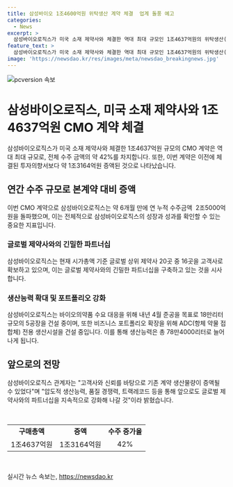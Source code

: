 ```yaml
---
title: 삼성바이오 1조4600억원 위탁생산 계약 체결  업계 돌풍 예고
categories:
  - News
excerpt: >
  삼성바이오로직스가 미국 소재 제약사와 체결한 역대 최대 규모인 1조4637억원의 위탁생산(CMO) 계약으로, 작년 수주 금액의 42%를 차지함. 계약 기간은 2030년 12월31일까지이며, 총 7건의 계약 중 6건은 생산 물량 증액 계약. 이를 통해 삼성바이오로직스는 글로벌 상위 제약사 20곳 중 16곳을 고객사로 확보하고, 생산능력을 늘려갈 계획. 또한, ADC 전용 생산시설 건설과 파트너십 강화 계획.
feature_text: >
  삼성바이오로직스가 미국 소재 제약사와 체결한 역대 최대 규모인 1조4637억원의 위탁생산(CMO) 계약으로, 작년 수주 금액의 42%를 차지함. 계약 기간은 2030년 12월31일까지이며, 총 7건의 계약 중 6건은 생산 물량 증액 계약. 이를 통해 삼성바이오로직스는 글로벌 상위 제약사 20곳 중 16곳을 고객사로 확보하고, 생산능력을 늘려갈 계획. 또한, ADC 전용 생산시설 건설과 파트너십 강화 계획.
image: 'https://newsdao.kr/res/images/meta/newsdao_breakingnews.jpg'
---
```


<p><img src="https://newsdao.kr/res/images/meta/newsdao_breakingnews.jpg" alt="pcversion 속보" /></p>

<h1>삼성바이오로직스, 미국 소재 제약사와 1조4637억원 CMO 계약 체결</h1>

<p data-ke-size="size16">삼성바이오로직스가 미국 소재 제약사와 체결한 1조4637억원 규모의 CMO 계약은 역대 최대 규모로, 전체 수주 금액의 약 42%를 차지합니다. 또한, 이번 계약은 이전에 체결된 투자의향서보다 약 1조3164억원 증액된 것으로 나타났습니다.</p>

<h2 data-ke-size="size22">연간 수주 규모로 본계약 대비 증액</h2>

<p data-ke-size="size16">이번 CMO 계약으로 삼성바이오로직스는 약 6개월 만에 연 누적 수주금액  2조5000억원을 돌파했으며, 이는 전체적으로 삼성바이오로직스의 성장과 성과를 확인할 수 있는 중요한 지표입니다.</p>

<h3 data-ke-size="size20"><b>글로벌 제약사와의 긴밀한 파트너십</b></h3>

<p data-ke-size="size16">삼성바이오로직스는 현재 시가총액 기준 글로벌 상위 제약사 20곳 중 16곳을 고객사로 확보하고 있으며, 이는 글로벌 제약사와의 긴밀한 파트너십을 구축하고 있는 것을 시사합니다.</p>

<h3 data-ke-size="size20"><b>생산능력 확대 및 포트폴리오 강화</b></h3>

<p data-ke-size="size16">삼성바이오로직스는 바이오의약품 수요 대응을 위해 내년 4월 준공을 목표로 18만리터 규모의 5공장을 건설 중이며, 또한 비즈니스 포트폴리오 확장을 위해 ADC(항체 약물 접합체) 전용 생산시설을 건설 중입니다. 이를 통해 생산능력은 총 78만4000리터로 늘어나게 됩니다.</p>

<h2 data-ke-size="size22">앞으로의 전망</h2>

<p data-ke-size="size16">삼성바이오로직스 관계자는 "고객사와 신뢰를 바탕으로 기존 계약 생산물량이 증액될 수 있었다"며 "압도적 생산능력, 품질 경쟁력, 트랙레코드 등을 통해 앞으로도 글로벌 제약사와의 파트너십을 지속적으로 강화해 나갈 것"이라 밝혔습니다.</p>

<p data-ke-size="size16">&nbsp;</p>

<table>
    <tbody>
        <tr>
            <td style="text-align: center; height: 17px;"><b>구매총액</b></td>
            <td style="text-align: center; height: 17px;"><b>증액</b></td>
            <td style="text-align: center; height: 17px;"><b>수주 증가율</b></td>
        </tr>
        <tr>
            <td style="text-align: center; height: 17px;">1조4637억원</td>
            <td style="text-align: center; height: 17px;">1조3164억원</td>
            <td style="text-align: center; height: 17px;">42%</td>
        </tr>
    </tbody>
</table>

<p data-ke-size="size16">&nbsp;</p>
실시간 뉴스 속보는, <a href="https://newsdao.kr" rel="dofollow">https://newsdao.kr</a>



